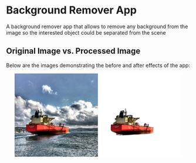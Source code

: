 # Background Remover App
A background remover app that allows to remove any background from the image so the interested object could be separated from the scene

## Original Image vs. Processed Image

Below are the images demonstrating the before and after effects of the app:

<p align="center">
  <img src="assets/ship.jpg" alt="Original Image" width="45%" />
  <img src="assets/ship_result.jpg" alt="Processed Image" width="45%" />
</p>
